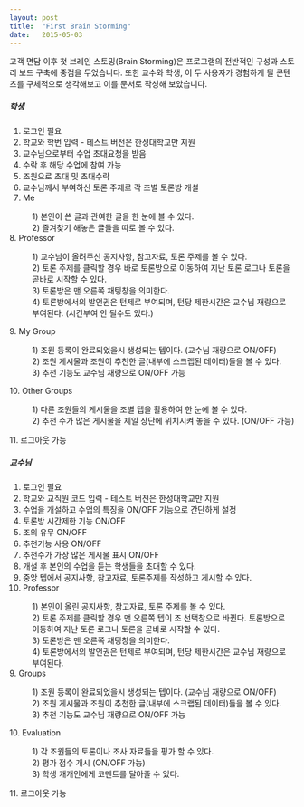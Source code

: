 ```yaml
---
layout: post
title:  "First Brain Storming"
date:   2015-05-03
---
```


<p class="intro"><span class="dropcap">고</span>객 면담 이후 첫 브레인 스토밍(Brain Storming)은 프로그램의 전반적인 구성과 
스토리 보드 구축에 중점을 두었습니다. 또한 교수와 학생, 이 두 사용자가 경험하게 될 콘텐츠를 구체적으로 생각해보고 이를 문서로 
작성해 보았습니다.</p>

##### 학생
1. 로그인 필요
2. 학교와 학번 입력 - 테스트 버전은 한성대학교만 지원
3. 교수님으로부터 수업 초대요청을 받음
4. 수락 후 해당 수업에 참여 가능
5. 조원으로 초대 및 초대수락
6. 교수님께서 부여하신 토론 주제로 각 조별 토론방 개설
7. Me<dl> 
<dd>1) 본인이 쓴 글과 관여한 글을 한 눈에 볼 수 있다.</dd>
<dd>2) 즐겨찾기 해놓은 글들을 따로 볼 수 있다.</dd></dl>
8. Professor<dl><dt></dt>
<dd>1) 교수님이 올려주신 공지사항, 참고자료, 토론 주제를 볼 수 있다.</dd>
<dd>2) 토론 주제를 클릭할 경우 바로 토론방으로 이동하여 지난 토론 로그나 토론을 곧바로 시작할 수 있다.</dd>
<dd>3) 토론방은 맨 오른쪽 채팅창을 의미한다.</dd>
<dd>4) 토론방에서의 발언권은 턴제로 부여되며, 턴당 제한시간은 교수님 재량으로 부여된다. (시간부여 안 될수도 있다.)</dd></dl>
9. My Group<dl><dt></dt>
<dd>1) 조원 등록이 완료되었을시 생성되는 텝이다. (교수님 재량으로 ON/OFF)</dd>
<dd>2) 조원 게시물과 조원이 추천한 글(내부에 스크랩된 데이터)들을 볼 수 있다.</dd>
<dd>3) 추천 기능도 교수님 재량으로 ON/OFF 가능</dd></dl>
10. Other Groups<dl><dt></dt>
<dd>1) 다른 조원들의 게시물을 조별 텝을 활용하여 한 눈에 볼 수 있다.</dd>
<dd>2) 추천 수가 많은 게시물을 제일 상단에 위치시켜 놓을 수 있다. (ON/OFF 가능)</dd></dl>
11. 로그아웃 가능

##### 교수님
1. 로그인 필요
2. 학교와 교직원 코드 입력 - 테스트 버전은 한성대학교만 지원
3. 수업을 개설하고 수업의 특징을 ON/OFF 기능으로 간단하게 설정
4. 토론방 시간제한 기능 ON/OFF
5. 조의 유무 ON/OFF
6. 추천기능 사용 ON/OFF
7. 추천수가 가장 많은 게시물 표시 ON/OFF
8. 개설 후 본인의 수업을 듣는 학생들을 초대할 수 있다.
9. 중앙 텝에서 공지사항, 참고자료, 토론주제를 작성하고 게시할 수 있다.
10. Professor<dl><dt></dt>
<dd>1) 본인이 올린 공지사항, 참고자료, 토론 주제를 볼 수 있다.</dd>
<dd>2) 토론 주제를 클릭할 경우 맨 오른쪽 텝이 조 선택창으로 바뀐다.
토론방으로 이동하여 지난 토론 로그나 토론을 곧바로 시작할 수 있다.</dd>
<dd>3) 토론방은 맨 오른쪽 채팅창을 의미한다.</dd>
<dd>4) 토론방에서의 발언권은 턴제로 부여되며, 턴당 제한시간은 교수님 재량으로 부여된다.</dd></dl>
9. Groups<dl><dt></dt>
<dd>1) 조원 등록이 완료되었을시 생성되는 텝이다. (교수님 재량으로 ON/OFF)</dd>
<dd>2) 조원 게시물과 조원이 추천한 글(내부에 스크랩된 데이터)들을 볼 수 있다.</dd>
<dd>3) 추천 기능도 교수님 재량으로 ON/OFF 가능</dd></dl>
10. Evaluation<dl><dt></dt>
<dd>1) 각 조원들의 토론이나 조사 자료들을 평가 할 수 있다.</dd>
<dd>2) 평가 점수 개시 (ON/OFF 가능)</dd>
<dd>3) 학생 개개인에게 코멘트를 달아줄 수 있다.</dd></dl>	
11. 로그아웃 가능

